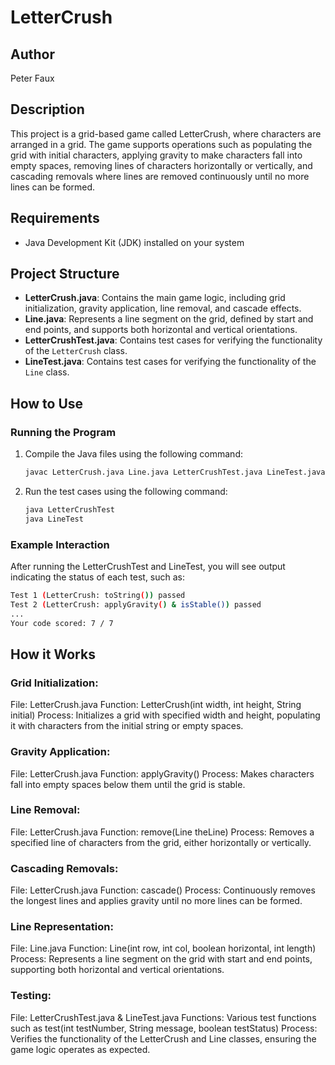 # LetterCrush

## Author
Peter Faux

## Description
This project is a grid-based game called LetterCrush, where characters are arranged in a grid. The game supports operations such as populating the grid with initial characters, applying gravity to make characters fall into empty spaces, removing lines of characters horizontally or vertically, and cascading removals where lines are removed continuously until no more lines can be formed.

## Requirements
- Java Development Kit (JDK) installed on your system

## Project Structure
- **LetterCrush.java**: Contains the main game logic, including grid initialization, gravity application, line removal, and cascade effects.
- **Line.java**: Represents a line segment on the grid, defined by start and end points, and supports both horizontal and vertical orientations.
- **LetterCrushTest.java**: Contains test cases for verifying the functionality of the `LetterCrush` class.
- **LineTest.java**: Contains test cases for verifying the functionality of the `Line` class.

## How to Use

### Running the Program

1. Compile the Java files using the following command:

   ```bash
   javac LetterCrush.java Line.java LetterCrushTest.java LineTest.java
2. Run the test cases using the following command:

   ```bash
   java LetterCrushTest
   java LineTest
### Example Interaction


   After running the LetterCrushTest and LineTest, you will see output indicating the status of each test, such as:

   ```bash
   Test 1 (LetterCrush: toString()) passed
   Test 2 (LetterCrush: applyGravity() & isStable()) passed
   ...
   Your code scored: 7 / 7
   ```

## How it Works

### Grid Initialization:

File: LetterCrush.java
Function: LetterCrush(int width, int height, String initial)
Process: Initializes a grid with specified width and height, populating it with characters from the initial string or empty spaces.

### Gravity Application:
File: LetterCrush.java
Function: applyGravity()
Process: Makes characters fall into empty spaces below them until the grid is stable.

### Line Removal:
File: LetterCrush.java
Function: remove(Line theLine)
Process: Removes a specified line of characters from the grid, either horizontally or vertically.

### Cascading Removals:
File: LetterCrush.java
Function: cascade()
Process: Continuously removes the longest lines and applies gravity until no more lines can be formed.

### Line Representation:
File: Line.java
Function: Line(int row, int col, boolean horizontal, int length)
Process: Represents a line segment on the grid with start and end points, supporting both horizontal and vertical orientations.

### Testing:
File: LetterCrushTest.java & LineTest.java
Functions: Various test functions such as test(int testNumber, String message, boolean testStatus)
Process: Verifies the functionality of the LetterCrush and Line classes, ensuring the game logic operates as expected.